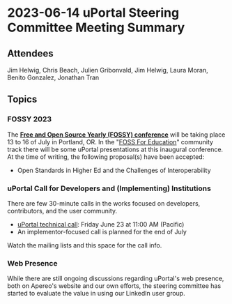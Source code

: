 # 2023-06-14 uPortal Steering Committee Meeting Summary

## Attendees

Jim Helwig, Chris Beach, Julien Gribonvald, Jim Helwig, Laura Moran, Benito Gonzalez, Jonathan Tran

## Topics

### FOSSY 2023

The **[Free and Open Source Yearly (FOSSY) conference](https://2023.fossy.us)** will be taking place 13 to 16 of July in Portland, OR.
In the "[FOSS For Education](https://2023.fossy.us/pages/tracks/#education)" community track there will be some uPortal presentations at this inaugural conference. At the time of writing, the following proposal(s) have been accepted:

-   Open Standards in Higher Ed and the Challenges of Interoperability

### uPortal Call for Developers and (Implementing) Institutions

There are few 30-minute calls in the works focused on developers, contributors, and the user community.

*   [uPortal technical call](https://groups.google.com/u/2/a/apereo.org/g/uportal-dev/c/VeblfMLWabI): Friday June 23 at 11:00 AM (Pacific)
*   An implementor-focused call is planned for the end of July

Watch the mailing lists and this space for the call info.

### Web Presence

While there are still ongoing discussions regarding uPortal's web presence, both on Apereo's website and our own efforts, the steering committee has started to evaluate the value in using our LinkedIn user group.
